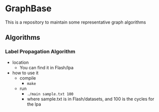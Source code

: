 # GraphBase
This is a repository to maintain some representative graph algorithms

## Algorithms
### Label Propagation Algorithm
* location
  * You can find it in Flash/lpa
* how to use it
  * compile
    * `make`
  * run
    * `./main sample.txt 100`
    * where sample.txt is in Flash/datasets, and 100 is the cycles for the lpa
